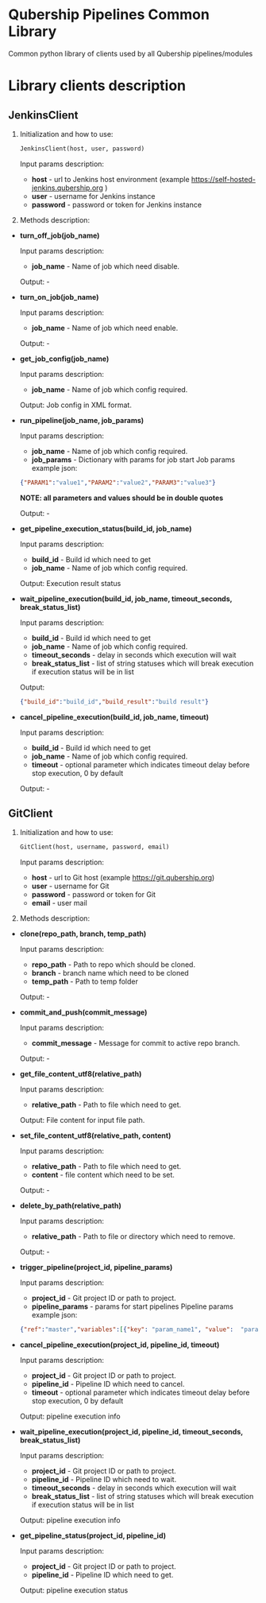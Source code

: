 # Qubership Pipelines Common Library

Common python library of clients used by all Qubership pipelines/modules 


# Library clients description

## JenkinsClient

1. Initialization and how to use:
   ```python
   JenkinsClient(host, user, password)
   ```
   Input params description:
   * **host** - url to Jenkins host environment (example https://self-hosted-jenkins.qubership.org )
   * **user** - username for Jenkins instance
   * **password** - password or token for Jenkins instance


2. Methods description:

* **turn_off_job(job_name)**

  Input params description:
  * **job_name** - Name of job which need disable.
  
  Output: -

* **turn_on_job(job_name)**

  Input params description:
  * **job_name** - Name of job which need enable.
  
  Output: -

* **get_job_config(job_name)**

  Input params description:
  * **job_name** - Name of job which config required.
  
  Output: 
  Job config in XML format.

* **run_pipeline(job_name, job_params)**

  Input params description:
  * **job_name** - Name of job which config required.
  * **job_params** - Dictionary with params for job start
  Job params example json:
  ```json
  {"PARAM1":"value1","PARAM2":"value2","PARAM3":"value3"}
  ```
  **NOTE: all parameters and values should be in double quotes**

  Output: -

* **get_pipeline_execution_status(build_id, job_name)**

  Input params description:
  * **build_id** - Build id which need to get
  * **job_name** - Name of job which config required.

  Output: Execution result status

* **wait_pipeline_execution(build_id, job_name, timeout_seconds, break_status_list)**

  Input params description:
  * **build_id** - Build id which need to get
  * **job_name** - Name of job which config required.
  * **timeout_seconds** - delay in seconds which execution will wait
  * **break_status_list** - list of string statuses which will break execution if execution status will be in list

  Output: 
    ```json
  {"build_id":"build_id","build_result":"build result"}
  ```

* **cancel_pipeline_execution(build_id, job_name, timeout)**

  Input params description:
  * **build_id** - Build id which need to get
  * **job_name** - Name of job which config required.
  * **timeout** - optional parameter which indicates timeout delay before stop execution, 0 by default

  Output: -

## GitClient

1. Initialization and how to use:
   ```python
   GitClient(host, username, password, email)
   ```
   Input params description:
   * **host** - url to Git host  (example https://git.qubership.org)
   * **user** - username for Git
   * **password** - password or token for Git
   * **email** - user mail


2. Methods description:
   
* **clone(repo_path, branch, temp_path)**

  Input params description:
  * **repo_path** - Path to repo which should be cloned.
  * **branch** - branch name which need to be cloned
  * **temp_path** - Path to temp folder

  Output: -

* **commit_and_push(commit_message)**

  Input params description:
  * **commit_message** - Message for commit to active repo branch.
 
  Output: -

* **get_file_content_utf8(relative_path)**

  Input params description:
  * **relative_path** - Path to file which need to get.
 
  Output:
  File content for input file path.

* **set_file_content_utf8(relative_path, content)**

  Input params description:
  * **relative_path** - Path to file which need to get.
  * **content** - file content which need to be set.
 
  Output: -

* **delete_by_path(relative_path)**

  Input params description:
  * **relative_path** - Path to file or directory which need to remove.
 
  Output: - 

* **trigger_pipeline(project_id, pipeline_params)**

  Input params description:
  * **project_id** - Git project ID or path to project.
  * **pipeline_params** - params for start pipelines
  Pipeline params example json:
  ```json
  {"ref":"master","variables":[{"key": "param_name1", "value":  "param_value1"}, {"key": "param_name2", "value":  "param_value2"}]}
  ```
  
* **cancel_pipeline_execution(project_id, pipeline_id, timeout)**

  Input params description:
  * **project_id** - Git project ID or path to project.
  * **pipeline_id** - Pipeline ID which need to cancel.
  * **timeout** - optional parameter which indicates timeout delay before stop execution, 0 by default

  Output: pipeline execution info

* **wait_pipeline_execution(project_id, pipeline_id, timeout_seconds, break_status_list)**

  Input params description:
  * **project_id** - Git project ID or path to project.
  * **pipeline_id** - Pipeline ID which need to wait.
  * **timeout_seconds** - delay in seconds which execution will wait
  * **break_status_list** - list of string statuses which will break execution if execution status will be in list

  Output: pipeline execution info

* **get_pipeline_status(project_id, pipeline_id)**

  Input params description:
  * **project_id** - Git project ID or path to project.
  * **pipeline_id** - Pipeline ID which need to get.

  Output: pipeline execution status
